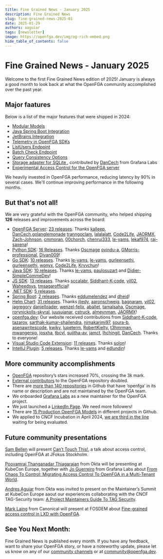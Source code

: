 ```yaml
---
title: Fine Grained News - January 2025
description: Fine Grained News
slug: fine-grained-news-2025-01
date: 2025-01-29
authors: aaguiar
tags: [newsletter]
image: https://openfga.dev/img/og-rich-embed.png
hide_table_of_contents: false
---
```


# Fine Grained News - January 2025

Welcome to the first Fine Grained News edition of 2025! January is always a good month to look back at what the OpenFGA community accomplished over the past year.

## Major faatures

Below is a list of the major features that were shipped in 2024:

- [Modular Models](https://openfga.dev/docs/modeling/modular-models)
- [Java Spring Boot Integration](https://github.com/openfga/spring-boot-starter)
- [JetBrains Integration](https://plugins.jetbrains.com/plugin/24394-openfga)
- [Telemetry in OpenFGA SDKs](https://openfga.dev/docs/getting-started/configure-telemetry)
- [ListUsers Endpoint](https://openfga.dev/docs/getting-started/perform-list-users)
- [Batch Check Endpoint](https://openfga.dev/docs/interacting/relationship-queries#batch-check)
- [Query Consistency Options](https://openfga.dev/docs/interacting/consistency)
- [Storage adapter for SQLite ](https://openfga.dev/docs/getting-started/setup-openfga/configure-openfga#sqlite), contributed by [DanCech](https://github.com/DanCech) from Grafana Labs
- [Experimental Access Control for the OpenFGA server](https://openfga.dev/docs/getting-started/setup-openfga/access-control)

We heavily invested in OpenFGA performance, reducing latency by 90% in several cases. We'll continue improving performance in the following months.

## But that's not all!

We are very grateful with the OpenFGA community, who helped shipping **126** releases and improvements across the board:

<!-- markdown-link-check-disable -->
- [OpenFGA Server](https://github.com/openfga/openfga): [23 releases](https://github.com/openfga/openfga). Thanks [kalleep](https://github.com/kalleep), [DanCech](https://github.com/DanCech),[golanglemonade](https://github.com/golanglemonade,) [tranngoclam](https://github.com/tranngoclam), [lalalalatt](https://github.com/lalalalatt), [Code2Life](https://github.com/Code2Life), [JAORMX](https://github.com/JAORMX), [Zach-Johnson](https://github.com/Zach-Johnson), [cmmoran](https://github.com/cmmoran), [00chorch](https://github.com/00chorch), [chenrui333](https://github.com/chenrui333), [le-yams](https://github.com/le-yams), [lekaf974](https://github.com/lekaf974), [raj-saxena](https://github.com/raj-saxena)!
- [Python SDK](https://github.com/openfga/go-sdkk): [16 Releases](https://github.com/openfga/go-sdk/releases). Thanks [Oscmage](https://github.com/Oscmage) [ovindu-a](https://github.com/ovindu-a), [GMorris-professional](https://github.com/GMorris-professional), [Divan009](https://github.com/Divan009)!  
- [Go SDK](https://github.com/openfga/go-sdk): [10 releases](https://github.com/openfga/go-sdk/releases). Thanks [le-yams](https://github.com/le-yams), [le-yams](https://github.com/HeroicHorizon), [gurleensethi](https://github.com/gurleensethi), [gurleensethi](https://github.com/gurleensethi), [wonyx](https://github.com/wonyx), [Code2Life](https://github.com/Code2Life), [Kryvchun](https://github.com/Kryvchun)!
- [Java SDK](https://github.com/openfga/java-sdk): [10 releases](https://github.com/openfga/java-sdk/releases). Thanks [le-yams](https://github.com/le-yams), [paulosuzart](https://github.com/paulosuzart) and [Didier-SimpleCommeDev](https://github.com/Didier-SimpleCommeDev)!
- [JS SDK](https://github.com/openfga/js-sdk): [13 releases](https://github.com/openfga/js-sdk/releases). Thanks [sccalabr](https://github.com/sccalabr), [Siddhant-K-code](https://github.com/Siddhant-K-code), [vil02](https://github.com/vil02), [Waheedsys](https://github.com/Waheedsys), [tmsagarofficial](https://github.com/tmsagarofficial)!
- [.NET SDK](https://github.com/openfga/dotnet-sdk): [5 releases](https://github.com/openfga/dotnet-sdk/releases). 
- [Spring Boot](https://github.com/openfga/spring-boot-starter): [2 releases](https://github.com/openfga/spring-boot-starter/releases). Thanks [eddumelendez](https://github.com/eddumelendez) and [dheid](https://github.com/dheid)!
- [Helm Chart](https://github.com/openfga/helm-charts): [31 releases](https://github.com/openfga/helm-charts). Thanks 
[jliedy](https://github.com/jliedy), [aaronschweig](https://github.com/aaronschweig), [bagnaram](https://github.com/bagnaram), [vil02](https://github.com/vil02), [jagregory](https://github.com/jagregory) [danielloader](https://github.com/danielloader), [wenzel-felix](https://github.com/wenzel-felix]), [aballet](https://github.com/aballet), [tamalsaha](https://github.com/tamalsaha), [Oscmage](https://github.com/Oscmage), [rorynickolls-skyral](https://github.com/rorynickolls-skyral), 
[juusujanar](https://github.com/juusujanar), [cstruck](https://github.com/cstruck), [almeynman](https://github.com/almeynman), [JAORMX](https://github.com/JAORMX)!
- [openfga.dev](https://github.com/openfga/openfga.dev): Our website received contributions from [Siddhant-K-code](https://github.com/Siddhant-K-code), [tazarov](https://github.com/tazarov), [sarthak-kumar-shailendra](https://github.com/sarthak-kumar-shailendra),  [nimakarimi97](https://github.com/nimakarimi97), [soura-b](https://github.com/soura-ba), [asenawritescode](https://github.com/asenawritescode), [kwiky](https://github.com/kwiky), [lupeterm](https://github.com/lupeterm), [RobertKielty](https://github.com/RobertKielty), [t3hmrman](https://github.com/t3hmrman), [mwangersjo](https://github.com/mwangersjo), [josxha](https://github.com/josxha), [tbcvl](https://github.com/tbcvl), [sujitha-av](https://github.com/sujitha-av), [jamct](https://github.com/jamct), [lhchingit](https://github.com/lhchingit), [DanCech](https://github.com/DanCech). Thanks to everyone!
- [Visual Studio Code Extension](https://github.com/openfga/vscode-ext): [11 releases](https://github.com/openfga/vscode-ext/releases). Thanks [solon](https://github.com/solon)!
- [IntelliJ Plugin](https://github.com/openfga/intellij-plugin): [5 releases](https://github.com/openfga/intellij-plugin/releases). Thanks [le-yams](https://github.com/le-yams) and [edlundin](https://github.com/edlundin)!

## More community accomplishments

- [OpenFGA](https://github.com/openfga/openfga) repository’s stars increased 70%, crossing the 3k mark. 
- [External contributors](https://github.com/openfga/openfga/graphs/contributors) to the OpenFGA repository doubled.
- There are [more than 140 repositories](https://github.com/search?q=openfga&type=repositories) in Github that have ‘openfga’ in its name or description and are not maintained by the OpenFGA team.
- We onboarded [Grafana Labs](https://grafana.com) as a new maintainer for the OpenFGA project.
- We just launched a [LinkedIn Page](https://www.linkedin.com/company/openfga). We need more followers!
- There are [15 Production OpenFGA Models](https://github.com/openfga/sample-stores?tab=readme-ov-file#openfga-models-in-open-source-projects) in different projects in Github.
- We applied to CNCF Incubation in April 2024, [we are third in the line](https://github.com/orgs/cncf/projects/27/views/9) waiting for being evaluated.

<!-- markdown-link-check-enable -->

## Future community presentations

[Sam Bellen](https://www.linkedin.com/in/sambellen/) will present [Can’t Touch This!](https://web.archive.org/web/20250814171248/https://jfokus.se/talks/1839), a talk about access control, including OpenFGA at JFokus Stockholm.

[Poovamraj Thanganadar Thiagarajan](https://www.linkedin.com/in/poovamraj/) from Okta will be presenting at KubeCon Europe, together with [Jo Guerreiro](https://www.linkedin.com/in/jmlguerreiro/) from Grafana Labs about [From Chaos To Control: Migrating Access Control To OpenFGA in a Multi-Tenant World](https://kccnceu2025.sched.com/event/1txIJ/from-chaos-to-control-migrating-access-control-to-openfga-in-a-multi-tenant-world-jo-guerreiro-grafana-labs-poovamraj-thanganadar-thiagarajan-okta).

[Andres Aguiar](https://www.linkedin.com/in/aaguiar/) from Okta was invited to present on the Maintainer’s Summit at KubeCon Europe aaout our experiences collaborating with the CNCF TAG-Security team: [A Project Maintainers Guide To TAG Security](https://maintainersummiteu2025.sched.com/event/1tj8v/a-project-maintainers-guide-to-tag-security-marina-moore-edera-andres-aguiar-okta).

[Mark Laing](https://www.linkedin.com/in/mark-laing/) from Canonical will present at FOSDEM about [Fine-grained access control in LXD with OpenFGA](https://fosdem.org/2025/schedule/event/fosdem-2025-6194-fine-grained-access-control-in-lxd-with-openfga/).

## **See You Next Month:**

Fine Grained News is published every month. If you have any feedback, want to share your OpenFGA story, or have a noteworthy update, please let us know on any of our [community channels](https://openfga.dev/community) or at [community@openfga.dev](mailto:community@openfga.dev).

